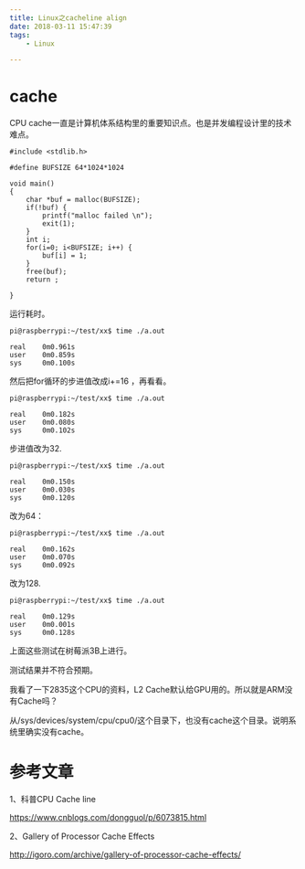 ```yaml
---
title: Linux之cacheline align
date: 2018-03-11 15:47:39
tags:
	- Linux

---
```




# cache

CPU cache一直是计算机体系结构里的重要知识点。也是并发编程设计里的技术难点。

```
#include <stdlib.h>

#define BUFSIZE 64*1024*1024

void main()
{
    char *buf = malloc(BUFSIZE);
    if(!buf) {
        printf("malloc failed \n");
        exit(1);
    }
    int i;
    for(i=0; i<BUFSIZE; i++) {
        buf[i] = 1;
    }
    free(buf);
    return ;
    
}
```

运行耗时。

```
pi@raspberrypi:~/test/xx$ time ./a.out 

real    0m0.961s
user    0m0.859s
sys     0m0.100s
```

然后把for循环的步进值改成i+=16 ，再看看。

```
pi@raspberrypi:~/test/xx$ time ./a.out 

real    0m0.182s
user    0m0.080s
sys     0m0.102s
```

步进值改为32.

```
pi@raspberrypi:~/test/xx$ time ./a.out 

real    0m0.150s
user    0m0.030s
sys     0m0.120s
```

改为64：

```
pi@raspberrypi:~/test/xx$ time ./a.out 

real    0m0.162s
user    0m0.070s
sys     0m0.092s
```

改为128.

```
pi@raspberrypi:~/test/xx$ time ./a.out 

real    0m0.129s
user    0m0.001s
sys     0m0.128s
```

上面这些测试在树莓派3B上进行。

测试结果并不符合预期。

我看了一下2835这个CPU的资料，L2 Cache默认给GPU用的。所以就是ARM没有Cache吗？

从/sys/devices/system/cpu/cpu0/这个目录下，也没有cache这个目录。说明系统里确实没有cache。



# 参考文章

1、科普CPU Cache line

https://www.cnblogs.com/dongguol/p/6073815.html



2、Gallery of Processor Cache Effects

http://igoro.com/archive/gallery-of-processor-cache-effects/